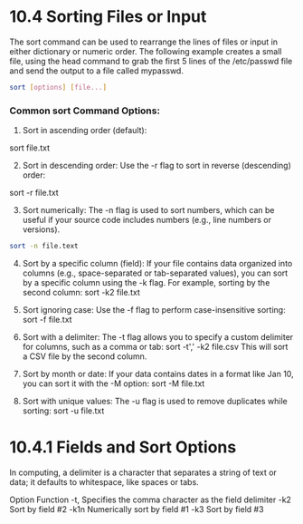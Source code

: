 # 10.4 Sorting Files or Input

The sort command can be used to rearrange the lines of files or input in either dictionary or numeric order. The following example creates a small file, using the head command to grab the first 5 lines of the /etc/passwd file and send the output to a file called mypasswd.

```bash 
sort [options] [file...]

```

### Common sort Command Options:

1. Sort in ascending order (default):

sort file.txt

2. Sort in descending order: Use the -r flag to sort in reverse (descending) order:

sort -r file.txt

3. Sort numerically: The -n flag is used to sort numbers, which can be useful if your source code includes numbers (e.g., line numbers or versions).

```bash
sort -n file.text
```

4. Sort by a specific column (field): If your file contains data organized into columns (e.g., space-separated or tab-separated values), you can sort by a specific column using the -k flag. For example, sorting by the second column:
sort -k2 file.txt

5. Sort ignoring case: Use the -f flag to perform case-insensitive sorting:
sort -f file.txt

6. Sort with a delimiter: The -t flag allows you to specify a custom delimiter for columns, such as a comma or tab:
sort -t',' -k2 file.csv
This will sort a CSV file by the second column.

7. Sort by month or date: If your data contains dates in a format like Jan 10, you can sort it with the -M option:
sort -M file.txt

8. Sort with unique values: The -u flag is used to remove duplicates while sorting:
sort -u file.txt



# 10.4.1 Fields and Sort Options

In computing, a delimiter is a character that separates a string of text or data; it defaults to whitespace, like spaces or tabs.



Option	Function
-t,	Specifies the comma character as the field delimiter
-k2	Sort by field #2
-k1n	Numerically sort by field #1
-k3	Sort by field #3